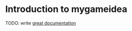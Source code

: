 # Introduction to mygameidea

TODO: write [great documentation](http://jacobian.org/writing/what-to-write/)
